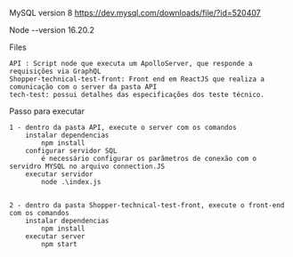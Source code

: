 MySQL version 8 https://dev.mysql.com/downloads/file/?id=520407

Node --version
    16.20.2

Files

    API : Script node que executa um ApolloServer, que responde a requisições via GraphQL
    Shopper-technical-test-front: Front end em ReactJS que realiza a comunicação com o server da pasta API
    tech-test: possui detalhes das especificações dos teste técnico.

Passo para executar

    1 - dentro da pasta API, execute o server com os comandos
        instalar dependencias
            npm install
        configurar servidor SQL
            é necessário configurar os parâmetros de conexão com o servidro MYSQL no arquivo connection.JS
        executar servidor
            node .\index.js


    2 - dentro da pasta Shopper-technical-test-front, execute o front-end com os comandos
        instalar dependencias
            npm install
        executar server
            npm start